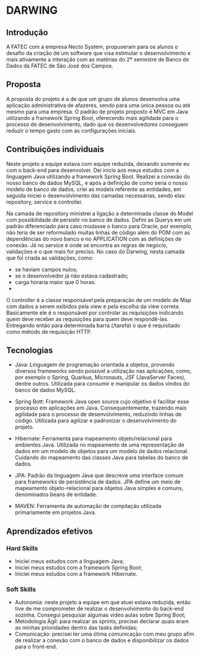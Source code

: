 # DARWING

## Introdução

A FATEC com a empresa Necto System, propuseram para os alunos o desafio da criação de um software que visa estimular o desenvolvimento e mais ativamente a interação com as matérias do 2º semestre de Banco de Dados da FATEC de São José dos Campos.

## Proposta

A proposta do projeto é a de que um grupo de alunos desenvolva uma aplicação administrativa de afazeres, sendo para uma única pessoa ou até mesmo para uma empresa. O padrão de projeto proposto é MVC em Java utilizando a framework Spring Boot, oferecendo mais agilidade para o processo de desenvolvimento, dado que os desenvolvedores conseguem reduzir o tempo gasto com as configurações iniciais.
 
## Contribuições individuais 

Neste projeto a equipe estava com equipe reduzida, deixando somente eu com o back-end para desenvolver. Dei inicio aos meus estudos com a linguagem Java utilizando a framework Spring Boot.  Realizei a conexão do nosso banco de dados MySQL, e após a definição de como seria o nosso modelo de banco de dados, criei as models referente as entidades, em seguida iniciei o desenvolvimento das camadas necessárias, sendo elas: repository, service e controller.

Na camada de repository ministrei a ligação a determinada classe do Model com possibilidade de persistir no banco de dados. Defini as Querys em um padrão diferenciado para caso mudasse o banco para Oracle, por exemplo, não teria de ser reformulado muitas linhas de código além do POM com as dependências do novo banco e no APPLICATION com as definições de conexão.
Já no service é onde se encontra as regras de negócio, validações e o que mais for preciso. No caso do Darwing, nesta camada que foi criada as validações, como:
- se haviam campos nulos;
- se o desenvolvedor já não estava cadastrado;
- carga horaria maior que 0 horas. 
- 
O controller é a classe responsável pela preparação de um modelo de Map com dados a serem exibidos pela view e pela escolha da view correta. Basicamente ele é o responsável por controlar as requisições indicando quem deve receber as requisições para quem deve respondê-las. Entregando então para determinada barra (/tarefa) o que é requisitado como método de requisição HTTP.

## Tecnologias 

- Java: Linguagem de programação orientada a objetos, provendo diversos frameworks sendo possível a utilização nas aplicações, como, por exemplo o Spring, Quarkus, Micronauts, JSF (JavaServer Faces), dentre outros. Utilizada para consumir e manipular os dados vindos do banco de dados MySQL.
  
 - Spring Bott: Framework Java open source cujo objetivo é facilitar esse processo em aplicações em Java. Consequentemente, trazendo mais agilidade para o processo de desenvolvimento, reduzindo linhas de código. Utilizada para agilizar e padronizar o desenvolvimento do projeto.
  
- Hibernate: Ferramenta para mapeamento objeto/relacional para ambientes Java. Utilizada no mapeamento de uma representação de dados em um modelo de objetos para um modelo de dados relacional. Cuidando do mapeamento das classes Java para tabelas do banco de dados.
  
- JPA: Padrão da linguagem Java que descreve uma interface comum para frameworks de persistência de dados. JPA define um meio de mapeamento objeto-relacional para objetos Java simples e comuns, denominados beans de entidade.
 
- MAVEN: Ferramenta de automação de compilação utilizada primariamente em projetos Java. 

## Aprendizados efetivos

### Hard Skills
- Iniciei meus estudos com a linguagem Java;
- Iniciei meus estudos com a framework Spring Boot;
- Iniciei meus estudos com a framework Hibernate.

### Soft Skills
- Autonomia: neste projeto a equipe em que atuei estava reduzida, então tive de me comprometer de realizar o desenvolvimento do back-end sozinha. Consegui pesquisar algumas video aulas sobre Spring Boot;
- Metodologia Ágil: para realizar as sprints, precisei declarar quais eram as minhas prioridades dentro das tasks definidas;
- Comunicação: precisei ter uma ótima comunicação com meu grupo afim de realizar a conexão com o banco de dados e disponibilizar os dados para o front-end.
